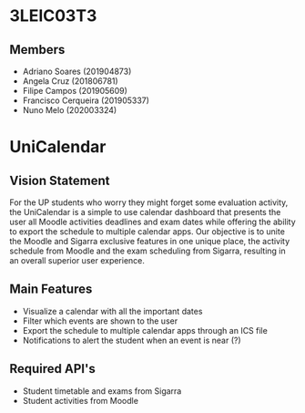 # 3LEIC03T3

## Members

- Adriano Soares (201904873)
- Angela Cruz (201806781)
- Filipe Campos (201905609)
- Francisco Cerqueira (201905337)
- Nuno Melo (202003324)

# UniCalendar

## Vision Statement
For the UP students who worry they might forget some evaluation activity, the UniCalendar is a simple to use calendar dashboard that presents the user all Moodle activities deadlines and exam dates while offering the ability to export the schedule to multiple calendar apps. Our objective is to unite the Moodle and Sigarra exclusive features in one unique place, the activity schedule from Moodle and the exam scheduling from Sigarra, resulting in an overall superior user experience.

## Main Features
 - Visualize a calendar with all the important dates
 - Filter which events are shown to the user
 - Export the schedule to multiple calendar apps through an ICS file
 - Notifications to alert the student when an event is near (?)

## Required API's
- Student timetable and exams from Sigarra
- Student activities from Moodle
